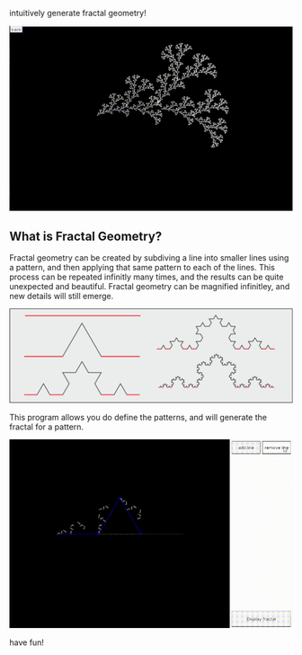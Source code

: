 intuitively generate fractal geometry!

![TreeZoom](examples/treeZoom.gif)

## What is Fractal Geometry?

Fractal geometry can be created by subdiving a line into smaller lines using a pattern, and then applying that same pattern to each of the lines. This process can be repeated infinitly many times, and the results can be quite unexpected and beautiful. Fractal geometry can be magnified infinitley, and new details will still emerge.

![Koch Curve](examples/KochCurve.png)

This program allows you do define the patterns, and will generate the fractal for a pattern. 

![Koch Curve creation](examples/kochCreate.gif)

have fun!